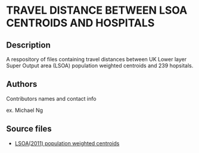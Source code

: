 # TRAVEL DISTANCE BETWEEN LSOA CENTROIDS AND HOSPITALS

## Description

A respository of files containing travel distances between UK Lower layer Super Output area (LSOA) population weighted centroids and 239 hopsitals.

## Authors

Contributors names and contact info

ex. Michael Ng

## Source files  

* [LSOA(2011) population weighted centroids](http://geoportal.statistics.gov.uk/datasets/ons::lower-layer-super-output-areas-december-2011-population-weighted-centroids/explore)
